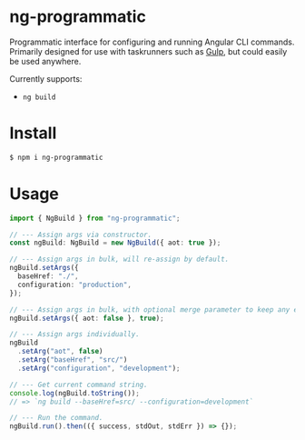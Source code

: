 # ng-programmatic

Programmatic interface for configuring and running Angular CLI commands. Primarily designed for use with taskrunners
such as [Gulp](https://gulpjs.com/), but could easily be used anywhere.

Currently supports:

- `ng build`

# Install

```bash
$ npm i ng-programmatic
```

# Usage

```ts
import { NgBuild } from "ng-programmatic";

// --- Assign args via constructor.
const ngBuild: NgBuild = new NgBuild({ aot: true });

// --- Assign args in bulk, will re-assign by default.
ngBuild.setArgs({
  baseHref: "./",
  configuration: "production",
});

// --- Assign args in bulk, with optional merge parameter to keep any existing arguments set.
ngBuild.setArgs({ aot: false }, true);

// --- Assign args individually.
ngBuild
  .setArg("aot", false)
  .setArg("baseHref", "src/")
  .setArg("configuration", "development");

// --- Get current command string.
console.log(ngBuild.toString());
// => `ng build --baseHref=src/ --configuration=development`

// --- Run the command.
ngBuild.run().then(({ success, stdOut, stdErr }) => {});
```
